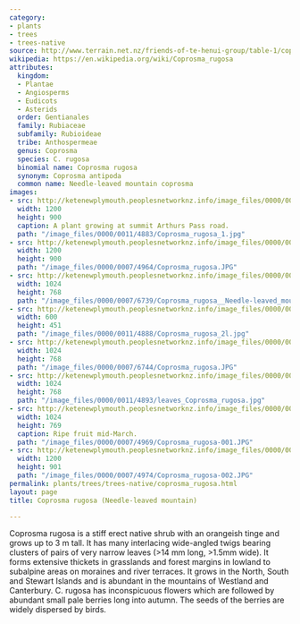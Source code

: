 ```yaml
---
category:
- plants
- trees
- trees-native
source: http://www.terrain.net.nz/friends-of-te-henui-group/table-1/coprosma-needle-leaved-mountain-coprosma-rugosa.html
wikipedia: https://en.wikipedia.org/wiki/Coprosma_rugosa
attributes:
  kingdom:
  - Plantae
  - Angiosperms
  - Eudicots
  - Asterids
  order: Gentianales
  family: Rubiaceae
  subfamily: Rubioideae
  tribe: Anthospermeae
  genus: Coprosma
  species: C. rugosa
  binomial name: Coprosma rugosa
  synonym: Coprosma antipoda
  common name: Needle-leaved mountain coprosma
images:
- src: http://ketenewplymouth.peoplesnetworknz.info/image_files/0000/0011/4883/Coprosma_rugosa_1.jpg
  width: 1200
  height: 900
  caption: A plant growing at summit Arthurs Pass road.
  path: "/image_files/0000/0011/4883/Coprosma_rugosa_1.jpg"
- src: http://ketenewplymouth.peoplesnetworknz.info/image_files/0000/0007/4964/Coprosma_rugosa.JPG
  width: 1200
  height: 900
  path: "/image_files/0000/0007/4964/Coprosma_rugosa.JPG"
- src: http://ketenewplymouth.peoplesnetworknz.info/image_files/0000/0007/6739/Coprosma_rugosa__Needle-leaved_mountain_copromsa.JPG
  width: 1024
  height: 768
  path: "/image_files/0000/0007/6739/Coprosma_rugosa__Needle-leaved_mountain_copromsa.JPG"
- src: http://ketenewplymouth.peoplesnetworknz.info/image_files/0000/0011/4888/Coprosma_rugosa_2l.jpg
  width: 600
  height: 451
  path: "/image_files/0000/0011/4888/Coprosma_rugosa_2l.jpg"
- src: http://ketenewplymouth.peoplesnetworknz.info/image_files/0000/0007/6744/Coprosma_rugosa.JPG
  width: 1024
  height: 768
  path: "/image_files/0000/0007/6744/Coprosma_rugosa.JPG"
- src: http://ketenewplymouth.peoplesnetworknz.info/image_files/0000/0011/4893/leaves_Coprosma_rugosa.jpg
  width: 1024
  height: 768
  path: "/image_files/0000/0011/4893/leaves_Coprosma_rugosa.jpg"
- src: http://ketenewplymouth.peoplesnetworknz.info/image_files/0000/0007/4969/Coprosma_rugosa-001.JPG
  width: 1024
  height: 769
  caption: Ripe fruit mid-March.
  path: "/image_files/0000/0007/4969/Coprosma_rugosa-001.JPG"
- src: http://ketenewplymouth.peoplesnetworknz.info/image_files/0000/0007/4974/Coprosma_rugosa-002.JPG
  width: 1200
  height: 901
  path: "/image_files/0000/0007/4974/Coprosma_rugosa-002.JPG"
permalink: plants/trees/trees-native/coprosma_rugosa.html
layout: page
title: Coprosma rugosa (Needle-leaved mountain)

---
```

Coprosma rugosa is a stiff erect native shrub with an orangeish tinge and grows up to 3 m tall. It has many interlacing wide-angled twigs bearing clusters of pairs of very narrow leaves (>14 mm long, >1.5mm wide). It forms extensive thickets in grasslands and forest margins in lowland to subalpine areas on moraines and river terraces. It grows in the North, South and Stewart Islands and is abundant in the mountains of Westland and Canterbury. C. rugosa has inconspicuous flowers which are followed by abundant small pale berries long into autumn. The seeds of the berries are widely dispersed by birds.

